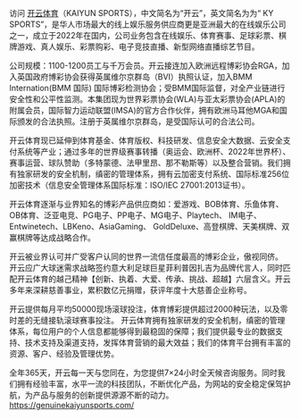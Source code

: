 访问 [开云体育](https://genuinekaiyunsports.com/)（KAIYUN SPORTS），中文简名为“开云”，英文简名为为“ KY SPORTS”，是华人市场最大的线上娱乐服务供应商更是亚洲最大的在线娱乐公司之一，成立于2022年在国内，公司业务包含在线娱乐、体育赛事、足球彩票、棋牌游戏、真人娱乐、彩票购彩、电子竞技直播、新型网络直播综艺节目。

公司规模：1100-1200员工与千万会员。开云接连加入欧洲远程博彩协会RGA，加入英国政府博彩协会获得英属维尔京群岛（BVI）执照认证，加入BMM Internation(BMM 国际) 国际博彩检测协会；受BMM国际监督，对全产业链进行安全性和公平性监测。本集团现为世界彩票协会(WLA)与亚太彩票协会(APLA)的附属会员，国际智力运动联盟(IMSA)的官方合作伙伴，拥有欧洲马耳他MGA和国际颁发的合法执照。注册于英属维尔京群岛，是受国际认可的合法公司。

开云体育现已延伸到体育基金、体育版权、科技研发、信息安全大数据、云安全支付系统等产业；通过多年的世界级赛事转播（奥运会、欧洲杯、2022年世界杯）、赛事运营、球队赞助（多特蒙德、法甲里昂、那不勒斯等）以及整合营销。我们拥有独家研发的安全机制，缜密的管理体系，拥有云加密支付系统、国际标准256位加密技术（信息安全管理体系国际标准：ISO/IEC 27001:2013证书）。

开云体育逐渐与业界知名的博彩产品供应商如：爱游戏、BOB体育、乐鱼体育、OB体育、泛亚电竞、PG电子、PP电子、MG电子、Playtech、 IM电子、Entwinetech、LBKeno、AsiaGaming、 GoldDeluxe、高登棋牌、天美棋牌、双赢棋牌等达成战略合作。

开云被业界认可并广受客户认同的世界一流信任度最高的博彩企业，傲视同侪。 开云应广大球迷需求战略签约意大利足球巨星菲利普因扎吉为品牌代言人，同时匹配开云体育的越己精神【创新、执着、大爱、传承、挑战、超越】六层含义。开云多年来深耕慈善事业，累积数亿元捐赠，获评年度十大慈善企业称号。

开云提供每月平均50000现场滚球投注，体育博彩提供超过2000种玩法，以及零时差的无缝接轨滚球赛事投注。 开云体育拥有独家研发的安全机制，缜密的管理体系，每位用户的个人信息都能够得到最稳固的保障；我们提供最专业的数据支持、技术支持及渠道支持，发挥体育营销的最大效益；我们的体育平台拥有丰富的资源、客户、经验及管理优势。

全年365天，开云每一天与您同在，为您提供7×24小时全天候咨询服务。同时我们拥有经验丰富，水平一流的科技团队，不断优化产品，为网站的安全稳定保驾护航，为产品与服务的创新提供源源不断的动力。
https://genuinekaiyunsports.com/
